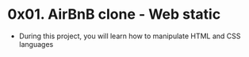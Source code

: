 # 0x01. AirBnB clone - Web static
* During this project, you will learn how to manipulate HTML and CSS languages